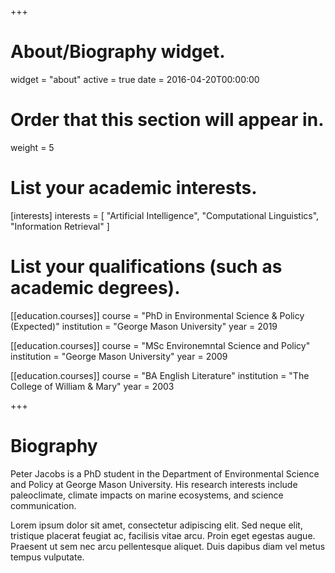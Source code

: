+++
# About/Biography widget.
widget = "about"
active = true
date = 2016-04-20T00:00:00

# Order that this section will appear in.
weight = 5

# List your academic interests.
[interests]
  interests = [
    "Artificial Intelligence",
    "Computational Linguistics",
    "Information Retrieval"
  ]

# List your qualifications (such as academic degrees).
[[education.courses]]
  course = "PhD in Environmental Science & Policy (Expected)"
  institution = "George Mason University"
  year = 2019

[[education.courses]]
  course = "MSc Environemntal Science and Policy"
  institution = "George Mason University"
  year = 2009

[[education.courses]]
  course = "BA English Literature"
  institution = "The College of William & Mary"
  year = 2003
 
+++

# Biography

Peter Jacobs is a PhD student in the Department of Environmental Science and Policy at George Mason University. His research interests include paleoclimate, climate impacts on marine ecosystems, and science communication.

Lorem ipsum dolor sit amet, consectetur adipiscing elit. Sed neque elit, tristique placerat feugiat ac, facilisis vitae arcu. Proin eget egestas augue. Praesent ut sem nec arcu pellentesque aliquet. Duis dapibus diam vel metus tempus vulputate. 
